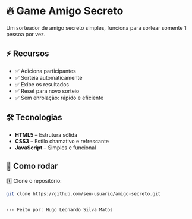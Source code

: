 
# 🔥  Game Amigo Secreto  

Um sorteador de amigo secreto simples, funciona para sortear somente 1 pessoa por vez.  

## ⚡ Recursos  

- ✅ Adiciona participantes  
- ✅ Sorteia automaticamente  
- ✅ Exibe os resultados  
- ✅ Reset para novo sorteio  
- ✅ Sem enrolação: rápido e eficiente  

## 🛠️ Tecnologias  

- **HTML5** – Estrutura sólida  
- **CSS3** – Estilo chamativo e refrescante  
- **JavaScript** – Simples e funcional  

## 🚀 Como rodar  

1️⃣ Clone o repositório:  
   ```sh
   git clone https://github.com/seu-usuario/amigo-secreto.git


--- Feito por: Hugo Leonardo Silva Matos
